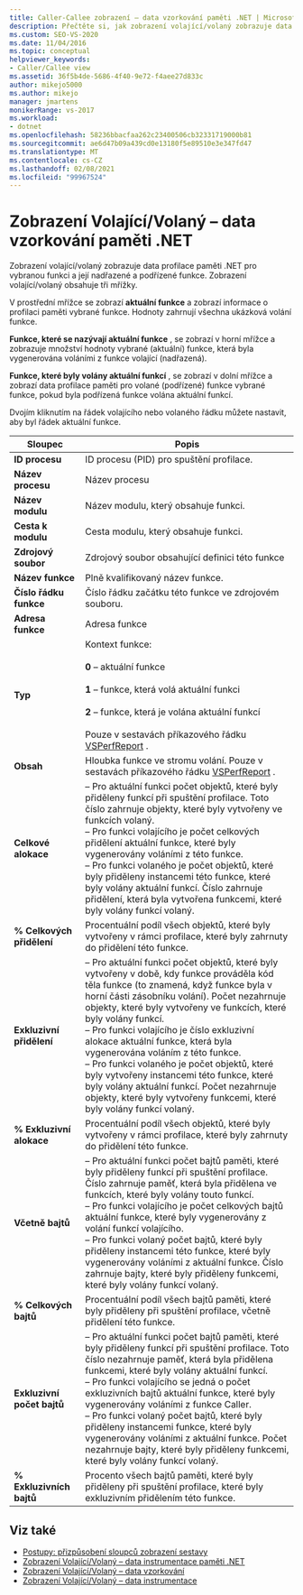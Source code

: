 ```yaml
---
title: Caller-Callee zobrazení – data vzorkování paměti .NET | Microsoft Docs
description: Přečtěte si, jak zobrazení volající/volaný zobrazuje data vzorkování paměti .NET pro vybranou funkci a její nadřazené a podřízené funkce v Prohlížeč výkonu.
ms.custom: SEO-VS-2020
ms.date: 11/04/2016
ms.topic: conceptual
helpviewer_keywords:
- Caller/Callee view
ms.assetid: 36f5b4de-5686-4f40-9e72-f4aee27d833c
author: mikejo5000
ms.author: mikejo
manager: jmartens
monikerRange: vs-2017
ms.workload:
- dotnet
ms.openlocfilehash: 58236bbacfaa262c23400506cb32331719000b81
ms.sourcegitcommit: ae6d47b09a439cd0e13180f5e89510e3e347fd47
ms.translationtype: MT
ms.contentlocale: cs-CZ
ms.lasthandoff: 02/08/2021
ms.locfileid: "99967524"
---
```

# <a name="callercallee-view---net-memory-sampling-data"></a>Zobrazení Volající/Volaný – data vzorkování paměti .NET
Zobrazení volající/volaný zobrazuje data profilace paměti .NET pro vybranou funkci a její nadřazené a podřízené funkce. Zobrazení volající/volaný obsahuje tři mřížky.

 V prostřední mřížce se zobrazí **aktuální funkce** a zobrazí informace o profilaci paměti vybrané funkce. Hodnoty zahrnují všechna ukázková volání funkce.

 **Funkce, které se nazývají aktuální funkce** , se zobrazí v horní mřížce a zobrazuje množství hodnoty vybrané (aktuální) funkce, která byla vygenerována voláními z funkce volající (nadřazená).

 **Funkce, které byly volány aktuální funkcí** , se zobrazí v dolní mřížce a zobrazí data profilace paměti pro volané (podřízené) funkce vybrané funkce, pokud byla podřízená funkce volána aktuální funkcí.

 Dvojím kliknutím na řádek volajícího nebo volaného řádku můžete nastavit, aby byl řádek aktuální funkce.

|Sloupec|Popis|
|------------|-----------------|
|**ID procesu**|ID procesu (PID) pro spuštění profilace.|
|**Název procesu**|Název procesu|
|**Název modulu**|Název modulu, který obsahuje funkci.|
|**Cesta k modulu**|Cesta modulu, který obsahuje funkci.|
|**Zdrojový soubor**|Zdrojový soubor obsahující definici této funkce|
|**Název funkce**|Plně kvalifikovaný název funkce.|
|**Číslo řádku funkce**|Číslo řádku začátku této funkce ve zdrojovém souboru.|
|**Adresa funkce**|Adresa funkce|
|**Typ**|Kontext funkce:<br /><br /> **0** – aktuální funkce<br /><br /> **1** – funkce, která volá aktuální funkci<br /><br /> **2** – funkce, která je volána aktuální funkcí<br /><br /> Pouze v sestavách příkazového řádku [VSPerfReport](../profiling/vsperfreport.md) .|
|**Obsah**|Hloubka funkce ve stromu volání. Pouze v sestavách příkazového řádku [VSPerfReport](../profiling/vsperfreport.md) .|
|**Celkové alokace**|– Pro aktuální funkci počet objektů, které byly přiděleny funkcí při spuštění profilace. Toto číslo zahrnuje objekty, které byly vytvořeny ve funkcích volaný.<br />– Pro funkci volajícího je počet celkových přidělení aktuální funkce, které byly vygenerovány voláními z této funkce.<br />– Pro funkci volaného je počet objektů, které byly přiděleny instancemi této funkce, které byly volány aktuální funkcí. Číslo zahrnuje přidělení, která byla vytvořena funkcemi, které byly volány funkcí volaný.|
|**% Celkových přidělení**|Procentuální podíl všech objektů, které byly vytvořeny v rámci profilace, které byly zahrnuty do přidělení této funkce.|
|**Exkluzivní přidělení**|– Pro aktuální funkci počet objektů, které byly vytvořeny v době, kdy funkce prováděla kód těla funkce (to znamená, když funkce byla v horní části zásobníku volání). Počet nezahrnuje objekty, které byly vytvořeny ve funkcích, které byly volány funkcí.<br />– Pro funkci volajícího je číslo exkluzivní alokace aktuální funkce, která byla vygenerována voláním z této funkce.<br />– Pro funkci volaného je počet objektů, které byly vytvořeny instancemi této funkce, které byly volány aktuální funkcí. Počet nezahrnuje objekty, které byly vytvořeny funkcemi, které byly volány funkcí volaný.|
|**% Exkluzivní alokace**|Procentuální podíl všech objektů, které byly vytvořeny v rámci profilace, které byly zahrnuty do přidělení této funkce.|
|**Včetně bajtů**|– Pro aktuální funkci počet bajtů paměti, které byly přiděleny funkcí při spuštění profilace. Číslo zahrnuje paměť, která byla přidělena ve funkcích, které byly volány touto funkcí.<br />– Pro funkci volajícího je počet celkových bajtů aktuální funkce, které byly vygenerovány z volání funkcí volajícího.<br />– Pro funkci volaný počet bajtů, které byly přiděleny instancemi této funkce, které byly vygenerovány voláními z aktuální funkce. Číslo zahrnuje bajty, které byly přiděleny funkcemi, které byly volány funkcí volaný.|
|**% Celkových bajtů**|Procentuální podíl všech bajtů paměti, které byly přiděleny při spuštění profilace, včetně přidělení této funkce.|
|**Exkluzivní počet bajtů**|– Pro aktuální funkci počet bajtů paměti, které byly přiděleny funkcí při spuštění profilace. Toto číslo nezahrnuje paměť, která byla přidělena funkcemi, které byly volány aktuální funkcí.<br />– Pro funkci volajícího se jedná o počet exkluzivních bajtů aktuální funkce, které byly vygenerovány voláními z funkce Caller.<br />– Pro funkci volaný počet bajtů, které byly přiděleny instancemi funkce, které byly vygenerovány voláními z aktuální funkce. Počet nezahrnuje bajty, které byly přiděleny funkcemi, které byly volány funkcí volaný.|
|**% Exkluzivních bajtů**|Procento všech bajtů paměti, které byly přiděleny při spuštění profilace, které byly exkluzivním přidělením této funkce.|

## <a name="see-also"></a>Viz také
- [Postupy: přizpůsobení sloupců zobrazení sestavy](../profiling/how-to-customize-report-view-columns.md)
- [Zobrazení Volající/Volaný – data instrumentace paměti .NET](../profiling/caller-callee-view-net-memory-instrumentation-data.md)
- [Zobrazení Volající/Volaný – data vzorkování](../profiling/caller-callee-view-sampling-data.md)
- [Zobrazení Volající/Volaný – data instrumentace](../profiling/caller-callee-view-instrumentation-data.md)
